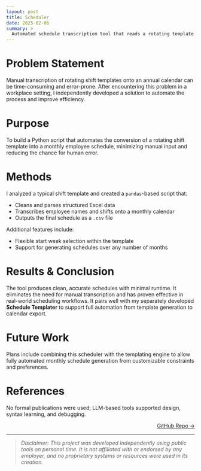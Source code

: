 ```yaml
---
layout: post
title: Scheduler
date: 2025-02-06
summary: >
  Automated schedule transcription tool that reads a rotating template and generates a monthly employee work schedule.
---
```


# Problem Statement  
Manual transcription of rotating shift templates onto an annual calendar can be time-consuming and error-prone. After encountering this problem in a workplace setting, I independently developed a solution to automate the process and improve efficiency.

# Purpose  
To build a Python script that automates the conversion of a rotating shift template into a monthly employee schedule, minimizing manual input and reducing the chance for human error.

# Methods  
I analyzed a typical shift template and created a `pandas`-based script that:
- Cleans and parses structured Excel data
- Transcribes employee names and shifts onto a monthly calendar
- Outputs the final schedule as a `.csv` file

Additional features include:
- Flexible start week selection within the template
- Support for generating schedules over any number of months

# Results & Conclusion  
The tool produces clean, accurate schedules with minimal runtime. It eliminates the need for manual transcription and has proven effective in real-world scheduling workflows. It pairs well with my separately developed **Schedule Templater** to support full automation from template generation to calendar export.

# Future Work  
Plans include combining this scheduler with the templating engine to allow fully automated monthly schedule generation from customizable constraints and preferences.

# References  
No formal publications were used; LLM-based tools supported design, syntax learning, and debugging.

<a href="https://github.com/dmeverly/Scheduler" style="display: block; text-align:right;" target="_blank">GitHub Repo →</a>

---

> *Disclaimer: This project was developed independently using public tools on personal time. It is not affiliated with or endorsed by any employer, and no proprietary systems or resources were used in its creation.*
